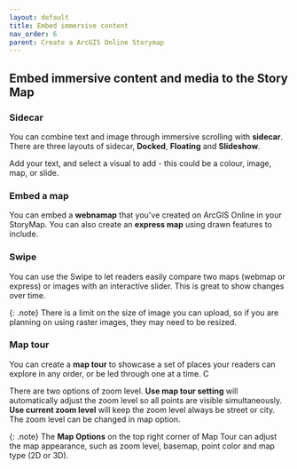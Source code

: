```yaml
---
layout: default
title: Embed immersive content
nav_order: 6
parent: Create a ArcGIS Online Storymap
---
```

## Embed immersive content and media to the Story Map

### Sidecar
You can combine text and image through immersive scrolling with **sidecar**. There are three layouts of sidecar, **Docked**, **Floating** and **Slideshow**.

Add your text, and select a visual to add - this could be a colour, image, map, or slide.

### Embed a map
You can embed a **webnamap** that you've created on ArcGIS Online in your StoryMap. You can also create an **express map** using drawn features to include.

### Swipe
You can use the Swipe to let readers easily compare two maps (webmap or express) or images with an interactive slider. This is great to show changes over time. 

{: .note}
There is a limit on the size of image you can upload, so if you are planning on using raster images, they may need to be resized.

### Map tour
You can create a **map tour** to showcase a set of places your readers can explore in any order, or be led through one at a time. C

There are two options of zoom level. **Use map tour setting** will automatically adjust the zoom level so all points are visible simultaneously. **Use current zoom level** will keep the zoom level always be street or city. The zoom level can be changed in map option.

{: .note}
The **Map Options** on the top right corner of Map Tour can adjust the map appearance, such as zoom level, basemap, point color and map type (2D or 3D).

